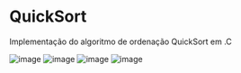 # QuickSort
Implementação do algoritmo de ordenação QuickSort em .C

![image](https://user-images.githubusercontent.com/84422477/187505635-1f3a4adb-dae4-4275-bde4-6fbcb73ff395.png)
![image](https://user-images.githubusercontent.com/84422477/187508188-aa5801c6-e8e7-4477-9539-e697dd12bb52.png)
![image](https://user-images.githubusercontent.com/84422477/187507940-658cb166-7657-40fd-ac6e-46af87f953a2.png)
![image](https://user-images.githubusercontent.com/84422477/187505801-0a486c1c-7ebe-4e7d-80e7-03a6f74ac509.png)
